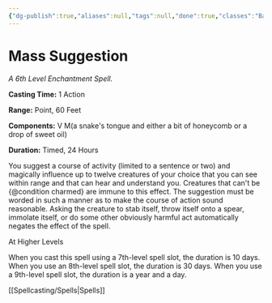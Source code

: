 ```yaml
---
{"dg-publish":true,"aliases":null,"tags":null,"done":true,"classes":"Bard, Sorcerer, Warlock, Wizard,","spellLevel":6,"school":"Enchantment","source":"PHB","permalink":"/spells/mass-suggestion/","dgHomeLink":false,"dgPassFrontmatter":true}
---
```


# Mass Suggestion
*A 6th Level Enchantment Spell.*

**Casting Time:** 1 Action

**Range:** Point, 60 Feet

**Components:** V M(a snake's tongue and either a bit of honeycomb or a drop of sweet oil)

**Duration:** Timed, 24 Hours

You suggest a course of activity (limited to a sentence or two) and magically influence up to twelve creatures of your choice that you can see within range and that can hear and understand you. Creatures that can't be {@condition charmed} are immune to this effect. The suggestion must be worded in such a manner as to make the course of action sound reasonable. Asking the creature to stab itself, throw itself onto a spear, immolate itself, or do some other obviously harmful act automatically negates the effect of the spell.

At Higher Levels

When you cast this spell using a 7th-level spell slot, the duration is 10 days. When you use an 8th-level spell slot, the duration is 30 days. When you use a 9th-level spell slot, the duration is a year and a day.

[[Spellcasting/Spells|Spells]]